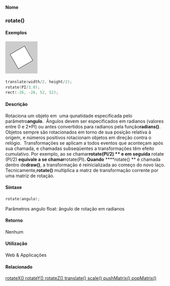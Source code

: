 
#### Nome
### rotate()

#### Exemplos
<img border="0" height="100" src="media/rotate_.gif" width="100"/>

```pde
translate(width/2, height/2); 
rotate(PI/3.0); 
rect(-26, -26, 52, 52); 

```

#### Descrição
Rotaciona um objeto em  uma qunatidade especificada pelo parâmetro**angulo**.
 Ângulos devem ser especificados em radianos (valores entre
0 e 2*PI) ou antes convertidos para radianos pela função**radians()**.
Objetos sempre são rotacionados em torno de sua
posição relativa à origem, e números
positivos rotacionam objetos em direção contra o
relógio.  Transformações se aplicam a todos
eventos que aconteçam após sua chamada, e chamadas
subseqüentes a transformações têm efeito
cumulativo. Por exemplo, ao se chamar**rotate(PI/2) ** e em seguida** rotate (PI/2) **equivale a se chamar**rotate(PI)**. Quando** ****rotate() ** é chamada dentro de**draw()**, a transformação é reinicializada ao começo do novo laço. Tecnicamente,**rotate()** multiplica a matrz de transformação corrente por uma matriz de rotação.

#### Sintaxe
```pde
rotate(angulo); 

```
Parâmetros
angulo
float: ângulo de rotação em radianos

#### Retorno

	
Nenhum

#### Utilização

	
Web & Applicações

#### Relacionado
[rotateX() ](rotateX_)[rotateY() ](rotateY_)[rotateZ() ](rotateZ_)[translate() ](translate_)[scale() ](scale_)[pushMatrix() ](pushMatrix_)[popMatrix() ](popMatrix_)
